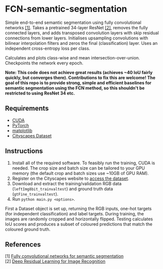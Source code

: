 FCN-semantic-segmentation
=========================

Simple end-to-end semantic segmentation using fully convolutional networks [[1]](#references). Takes a pretrained 34-layer ResNet [[2]](#references), removes the fully connected layers, and adds transposed convolution layers with skip residual connections from lower layers. Initialises upsampling convolutions with bilinear interpolation filters and zeros the final (classification) layer. Uses an independent cross-entropy loss per class.

Calculates and plots class-wise and mean intersection-over-union. Checkpoints the network every epoch.

**Note: This code does not achieve great results (achieves ~40 IoU fairly quickly, but converges there). Contributions to fix this are welcome! The goal of this repo is to provide strong, simple and efficient baselines for semantic segmentation using the FCN method, so this shouldn't be restricted to using ResNet 34 etc.**

Requirements
------------

- [CUDA](https://developer.nvidia.com/cuda-zone)
- [PyTorch](http://pytorch.org/)
- [matplotlib](https://matplotlib.org/)
- [Cityscapes Dataset](https://www.cityscapes-dataset.com/)

Instructions
------------

1. Install all of the required software. To feasibly run the training, CUDA is needed. The crop size and batch size can be tailored to your GPU memory (the default crop and batch sizes use ~10GB of GPU RAM).
2. Register on the Cityscapes website to [access the dataset](https://www.cityscapes-dataset.com/downloads/).
3. Download and extract the training/validation RGB data (`leftImg8bit_trainvaltest`) and ground truth data (`gtFine_trainvaltest`).
4. Run `python main.py <options>`.

First a Dataset object is set up, returning the RGB inputs, one-hot targets (for independent classification) and label targets. During training, the images are randomly cropped and horizontally flipped. Testing calculates IoU scores and produces a subset of coloured predictions that match the coloured ground truth.

References
----------

[1] [Fully convolutional networks for semantic segmentation](https://arxiv.org/abs/1605.06211)  
[2] [Deep Residual Learning for Image Recognition](https://arxiv.org/abs/1512.03385)  
